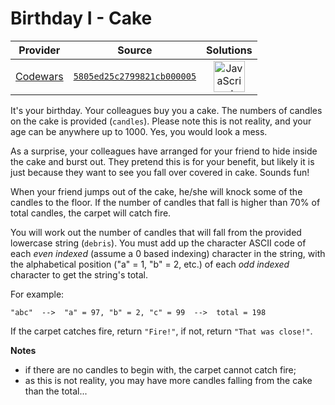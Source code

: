 [_metadata_:generated]: - "true"

# Birthday I - Cake

<!-- INFO TABLE BEGIN -->

| Provider                                        | Source                                                                               | Solutions                                                                                                                                                    |
| :---------------------------------------------: | :----------------------------------------------------------------------------------: | :----------------------------------------------------------------------------------------------------------------------------------------------------------: |
| [Codewars](../../../docs/providers/Codewars.md) | [`5805ed25c2799821cb000005`](https://www.codewars.com/kata/5805ed25c2799821cb000005) | [<img src="https://res.cloudinary.com/rascaltwo/image/upload/v1631924076/javascript_ehszr7.svg" alt="JavaScript" title="JavaScript" width="50" />](solve.js) |

<!-- INFO TABLE END -->

It's your birthday. Your colleagues buy you a cake. The numbers of candles on the cake is provided (`candles`). Please note this is not reality, and your age can be anywhere up to 1000. Yes, you would look a mess.

As a surprise, your colleagues have arranged for your friend to hide inside the cake and burst out. They pretend this is for your benefit, but likely it is just because they want to see you fall over covered in cake. Sounds fun!

When your friend jumps out of the cake, he/she will knock some of the candles to the floor. If the number of candles that fall is higher than 70% of total candles, the carpet will catch fire.

You will work out the number of candles that will fall from the provided lowercase string (`debris`). You must add up the character ASCII code of each *even indexed* (assume a 0 based indexing) character in the string, with the alphabetical position ("a" = 1, "b" = 2, etc.) of each *odd indexed* character to get the string's total.

For example:
```
"abc"  -->  "a" = 97, "b" = 2, "c" = 99  -->  total = 198
```

If the carpet catches fire, return `"Fire!"`, if not, return `"That was close!"`.

**Notes**
* if there are no candles to begin with, the carpet cannot catch fire;
* as this is not reality, you may have more candles falling from the cake than the total...
